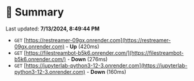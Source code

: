 # 📖 Summary
Last updated: **7/13/2024, 8:49:44 PM**

- `GET` [https://restreamer-09gx.onrender.com](https://restreamer-09gx.onrender.com) - **Up** (420ms)
- `GET` [https://filestreambot-b5k6.onrender.com/](https://filestreambot-b5k6.onrender.com/) - **Down** (276ms)
- `GET` [https://jupyterlab-python3-12-3.onrender.com](https://jupyterlab-python3-12-3.onrender.com) - **Down** (160ms)
